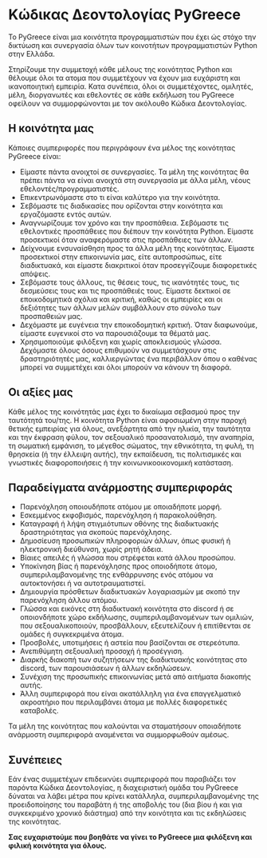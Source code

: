 # Κώδικας Δεοντολογίας PyGreece

Το PyGreece είναι μια κοινότητα προγραμματιστών που έχει ώς στόχο την δικτύωση και
συνεργασία όλων των κοινοτήτων προγραμματιστών Python στην Ελλάδα.

Στηρίζουμε την συμμετοχή κάθε μέλους της κοινότητας Python και θέλουμε όλοι τα ατομα που
συμμετέχουν να έχουν μια ευχάριστη και ικανοποιητική εμπειρία. Κατα συνέπεια, όλοι οι
συμμετέχοντες, ομιλητές, μέλη, διοργανωτές και εθελοντές σε κάθε εκδήλωση του PyGreece
οφείλουν να συμμορφώνονται με τον ακόλουθο Κώδικα Δεοντολογίας.

## Η κοινότητα μας

Κάποιες συμπεριφορές που περιγράφουν ένα μέλος της κοινότητας PyGreece είναι:

- Είμαστε πάντα ανοιχτοί σε συνεργασίες. Τα μέλη της κοινότητας θα πρέπει πάντα να είναι
  ανοιχτά στη συνεργασία με άλλα μέλη, νέους εθελοντές/προγραμματιστές.
- Επικεντρωνόμαστε στο τι είναι καλύτερο για την κοινότητα.
- Σεβόμαστε τις διαδικασίες που ορίζονται στην κοινότητα και εργαζόμαστε εντός αυτών.
- Αναγνωρίζουμε τον χρόνο και την προσπάθεια. Σεβόμαστε τις εθελοντικές προσπάθειες που
  διέπουν την κοινότητα Python. Είμαστε προσεκτικοί όταν αναφερόμαστε στις προσπάθειες των
  άλλων.
- Δείχνουμε ενσυναίσθηση προς τα άλλα μέλη της κοινότητας. Είμαστε προσεκτικοί στην
  επικοινωνία μας, είτε αυτοπροσώπως, είτε διαδικτυακά, και είμαστε διακριτικοί όταν
  προσεγγίζουμε διαφορετικές απόψεις.
- Σεβόμαστε τους άλλους, τις θέσεις τους, τις ικανότητές τους, τις δεσμεύσεις τους και τις
  προσπάθειές τους. Είμαστε δεκτικοί σε εποικοδομητικά σχόλια και κριτική, καθώς οι
  εμπειρίες και οι δεξιότητες των άλλων μελών συμβάλλουν στο σύνολο των προσπαθειών μας.
- Δεχόμαστε με ευγένεια την εποικοδομητική κριτική. Όταν διαφωνούμε, είμαστε ευγενικοί στο
  να παρουσιάζουμε τα θέματά μας.
- Χρησιμοποιούμε φιλόξενη και χωρίς αποκλεισμούς γλώσσα. Δεχόμαστε όλους όσους επιθυμούν
  να συμμετάσχουν στις δραστηριότητές μας, καλλιεργώντας ένα περιβάλλον όπου ο καθένας
  μπορεί να συμμετέχει και όλοι μπορούν να κάνουν τη διαφορά.

## Οι αξίες μας

Κάθε μέλος της κοινότητάς μας έχει το δικαίωμα σεβασμού προς την ταυτότητά του/της. Η
κοινότητα Python είναι αφοσιωμένη στην παροχή θετικής εμπειρίας για όλους, ανεξάρτητα από
την ηλικία, την ταυτότητα και την έκφραση φύλου, τον σεξουαλικό προσανατολισμό, την
αναπηρία, τη σωματική εμφάνιση, το μέγεθος σώματος, την εθνικότητα, τη φυλή, τη θρησκεία
(ή την έλλειψη αυτής), την εκπαίδευση, τις πολιτισμικές και γνωστικές διαφοροποιήσεις ή
την κοινωνικοοικονομική κατάσταση.

## Παραδείγματα ανάρμοστης συμπεριφοράς

- Παρενόχληση οποιουδήποτε ατόμου με οποιαδήποτε μορφή.
- Εσκεμμένος εκφοβισμός, παρενόχληση ή παρακολούθηση.
- Καταγραφή ή λήψη στιγμιότυπων οθόνης της διαδικτυακής δραστηριότητας για σκοπούς
  παρενόχλησης.
- Δημοσίευση προσωπικών πληροφοριών άλλων, όπως φυσική ή ηλεκτρονική διεύθυνση, χωρίς ρητή
  άδεια.
- Βίαιες απειλές ή γλώσσα που στρέφεται κατά άλλου προσώπου.
- Υποκίνηση βίας ή παρενόχλησης προς οποιοδήποτε άτομο, συμπεριλαμβανομένης της
  ενθάρρυνσης ενός ατόμου να αυτοκτονήσει ή να αυτοτραυματιστεί.
- Δημιουργία πρόσθετων διαδικτυακών λογαριασμών με σκοπό την παρενόχληση άλλου ατόμου.
- Γλώσσα και εικόνες στη διαδικτυακή κοινότητα στο discord ή σε οποιονδήποτε χώρο
  εκδήλωσης, συμπεριλαμβανομένων των ομιλιών, που σεξουαλικοποιούν, προσβάλλουν,
  εξευτελίζουν ή επιτίθενται σε ομάδες ή συγκεκριμένα άτομα.
- Προσβολές, υποτιμήσεις ή αστεία που βασίζονται σε στερεότυπα.
- Ανεπιθύμητη σεξουαλική προσοχή ή προσέγγιση.
- Διαρκής διακοπή των συζητήσεων της διαδικτυακής κοινότητας στο discord, των παρουσιάσεων
  ή άλλων εκδηλώσεων.
- Συνέχιση της προσωπικής επικοινωνίας μετά από αιτήματα διακοπής αυτής.
- Άλλη συμπεριφορά που είναι ακατάλληλη για ένα επαγγελματικό ακροατήριο που περιλαμβάνει
  άτομα με πολλές διαφορετικές καταβολές.

Τα μέλη της κοινότητας που καλούνται να σταματήσουν οποιαδήποτε ανάρμοστη συμπεριφορά
αναμένεται να συμμορφωθούν αμέσως.

## Συνέπειες

Εάν ένας συμμετέχων επιδεικνύει συμπεριφορά που παραβιάζει τον παρόντα Κώδικα
Δεοντολογίας, η διαχειριστική ομάδα του PyGreece δύναται να λάβει μέτρα που κρίνει
κατάλληλα, συμπεριλαμβανομένης της προειδοποίησης του παραβάτη ή της αποβολής του (δια
βίου ή και για συγκεκριμένο χρονικό διάστημα) από την κοινότητα και τις εκδηλώσεις της
κοινότητας.

**Σας ευχαριστούμε που βοηθάτε να γίνει το PyGreece μια φιλόξενη και φιλική κοινότητα για
όλους.**
